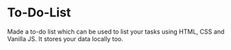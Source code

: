 # To-Do-List
Made a to-do list which can be used to list your tasks using HTML, CSS and Vanilla JS. It stores your data locally too.
